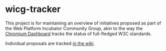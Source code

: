 # wicg-tracker

This project is for maintaining an overview of initiatives proposed as part of the Web Platform Incubator Community Group, akin to the way the [Chromium Dashboard](https://www.chromestatus.com/features) tracks the status of full-fledged W3C standards.

Individual proposals are tracked [in the wiki](https://github.com/stuartpb/wicg-tracker/wiki).
